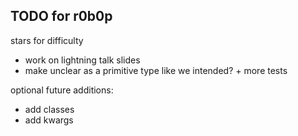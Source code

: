 ## TODO for r0b0p

stars for difficulty

- work on lightning talk slides
- make unclear as a primitive type like we intended? + more tests

optional future additions:

- add classes
- add kwargs
